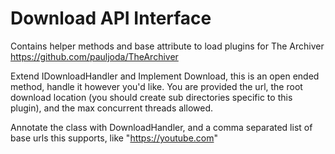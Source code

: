 # Download API Interface

Contains helper methods and base attribute to load plugins for The Archiver
https://github.com/pauljoda/TheArchiver

Extend IDownloadHandler and Implement Download, this is an open ended method, handle it however you'd like.
You are provided the url, the root download location (you should create sub directories specific to this plugin), and the max 
concurrent threads allowed. 

Annotate the class with DownloadHandler, and a comma separated list of base urls this supports, like "https://youtube.com"

